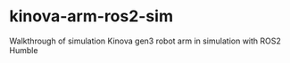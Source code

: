 # kinova-arm-ros2-sim
Walkthrough of simulation Kinova gen3 robot arm in simulation with ROS2 Humble
